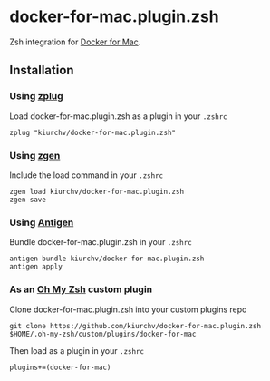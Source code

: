 # docker-for-mac.plugin.zsh

Zsh integration for [Docker for Mac](https://github.com/docker/for-mac).

## Installation

### Using [zplug](https://github.com/zplug/zplug)
Load docker-for-mac.plugin.zsh as a plugin in your `.zshrc`

```shell
zplug "kiurchv/docker-for-mac.plugin.zsh"

```
### Using [zgen](https://github.com/tarjoilija/zgen)

Include the load command in your `.zshrc`

```shell
zgen load kiurchv/docker-for-mac.plugin.zsh
zgen save
```

### Using [Antigen](https://github.com/zsh-users/antigen)

Bundle docker-for-mac.plugin.zsh in your `.zshrc`

```shell
antigen bundle kiurchv/docker-for-mac.plugin.zsh
antigen apply
```

### As an [Oh My Zsh](https://github.com/robbyrussell/oh-my-zsh) custom plugin

Clone docker-for-mac.plugin.zsh into your custom plugins repo

```shell
git clone https://github.com/kiurchv/docker-for-mac.plugin.zsh $HOME/.oh-my-zsh/custom/plugins/docker-for-mac
```
Then load as a plugin in your `.zshrc`

```shell
plugins+=(docker-for-mac)
```
